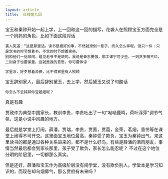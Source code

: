 ```yaml
---
layout: article
title:  红楼第九回
---
```


宝玉和秦钟开始一起上学，上一回和这一回的描写，花袭人在照顾宝玉方面完全是一个妈妈的角色，比如下面这段对话

```
袭人笑道：“这是那里话。读书是极好的事，不然就潦倒一辈子，终久怎么样呢。但只一件：只是念书的时节想着书，不念的时节想着家些。
别和他们一处顽闹，碰见老爷不是顽的。虽说是奋志要强，那工课宁可少些，一则贪多嚼不烂，二则身子也要保重。这就是我的意思，你可要体谅

学里冷，好歹想着添换，比不得家里有人照顾
```

宝玉辞别家人，最后辞别黛玉，去上学，然后黛玉又说了句酸话

```
你怎么不去辞辞你宝姐姐呢？
```

真是有趣

贾政作为典型中国家长，教训李贵，李贵吐出了一句"呦呦鹿鸣，荷叶浮萍"调节气氛，这是小说中风趣的地方。

最后就是学堂上打闹，薛潘，贾瑞，李贵，贾蔷，贾菌，金荣，茗烟，香怜等在课堂上闹得不可开交。这里面宝玉地位最高，秦钟受了欺负，宝玉为秦钟出气，来这里读书的都是通过各种关系进来的，都不是什么好鸟，有些是薛潘的酒肉朋友，事情当然最后都会到家长那里，孩子受了欺负，家长怎么能忍呢？
不过在这个地位分明的阶层里，一切都那么真实。


但是还好，薛潘和宝玉作为高级阶层没有闹学堂，没有欺负别人。学堂本是学习知识的，而现在却乌烟瘴气，那么贾府有未来吗？

